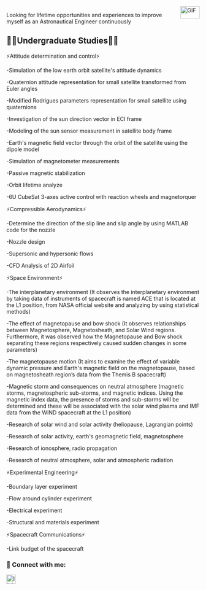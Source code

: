 <img align="right" alt="GIF" src="https://github.com/abhisheknaiidu/abhisheknaiidu/blob/master/code.gif?raw=true" width="50" height="32" />

Looking for lifetime opportunities and experiences to improve myself as an Astronautical Engineer continuously

## 👨‍🎓Undergraduate Studies👨‍🎓

<p>⚡Attitude determination and control⚡</p>
-Simulation of the low earth orbit satellite's attitude dynamics
<p>-Quaternion attitude representation for small satellite transformed from Euler angles</p>
-Modified Rodrigues parameters representation for small satellite using quaternions</p>
-Investigation of the sun direction vector in ECI frame</p>
-Modeling of the sun sensor measurement in satellite body frame</p>
-Earth's magnetic field vector through the orbit of the satellite using the dipole model</p>
-Simulation of magnetometer measurements</p>
-Passive magnetic stabilization</p>
-Orbit lifetime analyze</p>
-6U CubeSat 3-axes active control with reaction wheels and magnetorquer</p>

<p>⚡Compressible Aerodynamics⚡</p>
<p>-Determine the direction of the slip line and slip angle by using MATLAB code for the nozzle</p>
<p>-Nozzle design</p>
<p>-Supersonic and hypersonic flows</p>
<p>-CFD Analysis of 2D Airfoil</p>

<p>⚡Space Environment⚡</p>
<p>-The interplanetary environment (It observes the interplanetary environment by taking data of instruments of spacecraft is named ACE that is located at the L1 position, from NASA official website and analyzing by using statistical methods)</p>
<p>-The effect of magnetopause and bow shock (It observes relationships between Magnetosphere, Magnetosheath, and Solar Wind regions. Furthermore, it was observed how the Magnetopause and Bow shock separating these regions respectively caused sudden changes in some parameters)</p>
<p>-The magnetopause motion (It aims to examine the effect of variable dynamic pressure and Earth's magnetic field on the magnetopause, based on magnetosheath region’s data from the Themis B spacecraft)</p>
<p>-Magnetic storm and consequences on neutral atmosphere (magnetic storms, magnetospheric sub-storms, and magnetic indices. Using the magnetic index data, the presence of storms and sub-storms will be determined and these will be associated with the solar wind plasma and IMF data from the WIND spacecraft at the L1 position)</p>
<p>-Research of solar wind and solar activity (heliopause, Lagrangian points)</p>
<p>-Research of solar activity, earth's geomagnetic field, magnetosphere</p>
<p>-Research of ionosphere, radio propagation</p>
<p>-Research of neutral atmosphere, solar and atmospheric radiation</p>

<p>⚡Experimental Engineering⚡</p>
<p>-Boundary layer experiment</p>
<p>-Flow around cylinder experiment</p>
<p>-Electrical experiment</p>
<p>-Structural and materials experiment</p>

<p>⚡Spacecraft Communications⚡</p>
<p>-Link budget of the spacecraft</p>

### 📩 Connect with me:

[<img align="left" alt="linkedin | LinkedIn" width="24px" src="https://raw.githubusercontent.com/peterthehan/peterthehan/master/assets/linkedin.svg" />][linkedin]

<br />



[linkedin]: https://www.linkedin.com/in/balkiranil/

[gmail]: mailto:javelin.adcs@gmail.com
<br />

